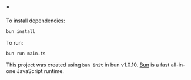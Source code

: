 # .

To install dependencies:

```bash
bun install
```

To run:

```bash
bun run main.ts
```

This project was created using `bun init` in bun v1.0.10. [Bun](https://bun.sh) is a fast all-in-one JavaScript runtime.
